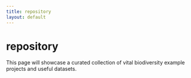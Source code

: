 ```yaml
---
title: repository
layout: default
---
```


# repository

This page will showcase a curated collection of vital biodiversity example projects and useful datasets.  

